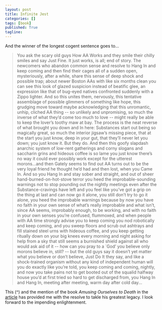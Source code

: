 ```yaml
---
layout: post
title: Infinite Jest
categories: []
tags: [book]
published: True
tagline: 
---
```


And the winner of the longest cogent sentence goes to...

> You ask the scary old guys How AA Works and they smile their chilly smiles and say Just Fine. It just works, is all; end of story. The newcomers who abandon common sense and resolve to Hang In and keep coming and then find their cages all of a sudden open, mysteriously, after a while, share this sense of deep shock and possible trap; about newer Boston AAs with like six months clean you can see this look of glazed suspicion instead of beatific glee, an expression like that of bug-eyed natives confronted suddenly with a Zippo lighter. And so this unites them, nervously, this tentative assemblage of possible glimmers of something like hope, this grudging move toward maybe acknowledging that this unromantic, unhip, cliched AA thing -- so unlikely and unpromising, so much the inverse of what they’d come too much to love -- might really be able to keep the lover’s toothy maw at bay. The process is the neat reverse of what brought you down and In here: Substances start out being so magically great, so much the interior jigsaw’s missing piece, that at the start you just know, deep in your gut, that they’ll never let you down; you just know it. But they do. And then this goofy slapdash anarchic system of low-rent gatherings and corny slogans and saccharin grins and hideous coffee is so lame you just know there’s no way it could ever possibly work except for the utterest morons...and then Gately seems to find out AA turns out to be the very loyal friend he thought he’d had and then lost, when you Came In. And so you Hang In and stay sober and straight, and out of sheer hand-burned-on-hot-stove terror you heed the improbable-sounding warnings not to stop pounding out the nightly meetings even after the Substance-cravings have left and you feel like you’ve got a grip on the thing at last and can now go it alone, you still don’t try to go it alone, you heed the improbable warnings because by now you have no faith in your own sense of what’s really improbable and what isn’t, since AA seems, improbably enough, to be working, and with no faith in your own senses you’re confused, flummoxed, and when people with AA time strongly advise you to keep coming you nod robotically and keep coming, and you sweep floors and scrub out ashtrays and fill stained steel urns with hideous coffee, and you keep getting ritually down on your big knees every morning and night asking for help from a sky that still seems a burnished shield against all who would ask aid of it -- how can you pray to a `God’ you believe only morons believe in, still? -- but the old guys say it doesn’t yet matter what you believe or don’t believe, Just Do It they say, and like a shock-trained organism without any kind of independent human will you do exactly like you’re told, you keep coming and coming, nightly, and now you take pains not to get booted out of the squalid halfway house you’d at first tried so hard to get discharged from, you Hang In and Hang In, meeting after meeting, warm day after cold day...

This (^) and the mention of the book _Amusing Ourselves to Death_ in the [article](https://medium.com/@kunaljasty/a-lost-1996-interview-with-david-foster-wallace-63987d93c2c) has provided me with the resolve to takle his greatest legacy. I look forward to the impending enlightenment.